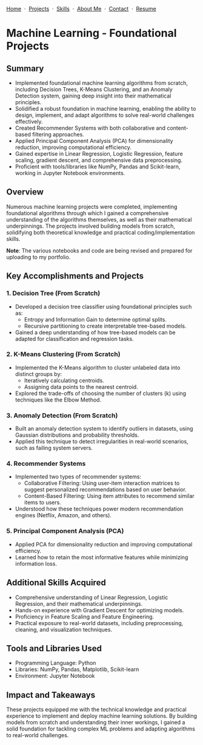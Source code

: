 [Home](https://github.com/saifullah-s/portfolio/blob/main/README.md) &nbsp;·&nbsp; [Projects](https://github.com/saifullah-s/portfolio/blob/main/projects.md) &nbsp;·&nbsp; [Skills](https://github.com/saifullah-s/portfolio/blob/main/skills.md) &nbsp;·&nbsp; [About Me](https://github.com/saifullah-s/portfolio/blob/main/about-me.md) &nbsp;·&nbsp; [Contact](https://github.com/saifullah-s/portfolio/blob/main/contact.md) &nbsp;·&nbsp; [Resume](https://github.com/saifullah-s/portfolio/blob/main/resume.md)  

# Machine Learning - Foundational Projects

## Summary
-	Implemented foundational machine learning algorithms from scratch, including Decision Trees, K-Means Clustering, and an Anomaly Detection system, gaining deep insight into their mathematical principles.
-	Solidified a robust foundation in machine learning, enabling the ability to design, implement, and adapt algorithms to solve real-world challenges effectively.
-	Created Recommender Systems with both collaborative and content-based filtering approaches.
-	Applied Principal Component Analysis (PCA) for dimensionality reduction, improving computational efficiency.
-	Gained expertise in Linear Regression, Logistic Regression, feature scaling, gradient descent, and comprehensive data preprocessing.
-	Proficient with tools/libraries like NumPy, Pandas and Scikit-learn, working in Jupyter Notebook environments.

## Overview  
Numerous machine learning projects were completed, implementing foundational algorithms through which I gained a comprehensive understanding of the algorithms themselves, as well as their mathematical underpinnings. The projects involved building models from scratch, solidifying both theoretical knowledge and practical coding/implementation skills.  

**Note**: The various notebooks and code are being revised and prepared for uploading to my portfolio.  

## Key Accomplishments and Projects  

### 1. Decision Tree (From Scratch)  
- Developed a decision tree classifier using foundational principles such as:
  - Entropy and Information Gain to determine optimal splits.
  - Recursive partitioning to create interpretable tree-based models.  
- Gained a deep understanding of how tree-based models can be adapted for classification and regression tasks.

### 2. K-Means Clustering (From Scratch)  
- Implemented the K-Means algorithm to cluster unlabeled data into distinct groups by:
  - Iteratively calculating centroids.
  - Assigning data points to the nearest centroid.
- Explored the trade-offs of choosing the number of clusters (k) using techniques like the Elbow Method.

### 3. Anomaly Detection (From Scratch)  
- Built an anomaly detection system to identify outliers in datasets, using Gaussian distributions and probability thresholds.
- Applied this technique to detect irregularities in real-world scenarios, such as failing system servers.

### 4. Recommender Systems  
- Implemented two types of recommender systems:
  - Collaborative Filtering: Using user-item interaction matrices to suggest personalized recommendations based on user behavior.
  - Content-Based Filtering: Using item attributes to recommend similar items to users.
- Understood how these techniques power modern recommendation engines (Netflix, Amazon, and others).

### 5. Principal Component Analysis (PCA)  
- Applied PCA for dimensionality reduction and improving computational efficiency.
- Learned how to retain the most informative features while minimizing information loss.

## Additional Skills Acquired
- Comprehensive understanding of Linear Regression, Logistic Regression, and their mathematical underpinnings.
- Hands-on experience with Gradient Descent for optimizing models.
- Proficiency in Feature Scaling and Feature Engineering.
- Practical exposure to real-world datasets, including preprocessing, cleaning, and visualization techniques.

## Tools and Libraries Used  
- Programming Language: Python  
- Libraries: NumPy, Pandas, Matplotlib, Scikit-learn  
- Environment: Jupyter Notebook

## Impact and Takeaways  
These projects equipped me with the technical knowledge and practical experience to implement and deploy machine learning solutions. By building models from scratch and understanding their inner workings, I gained a solid foundation for tackling complex ML problems and adapting algorithms to real-world challenges.
